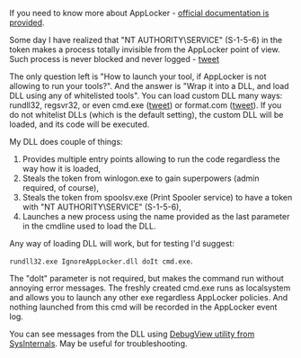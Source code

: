 If you need to know more about AppLocker - [official documentation is provided](https://docs.microsoft.com/en-us/windows/security/threat-protection/windows-defender-application-control/applocker/applocker-overview). <p>
Some day I have realized that "NT AUTHORITY\SERVICE" (S-1-5-6) in the token makes a process totally invisible from the AppLocker point of view. Such process is never blocked and never logged - [tweet](https://twitter.com/0gtweet/status/1470767268766302217) <p> 
The only question left is "How to launch your tool, if AppLocker is not allowing to run your tools?". And the answer is "Wrap it into a DLL, and load DLL using any of whitelisted tools". You can load custom DLL many ways: rundll32, regsvr32, or even cmd.exe ([tweet](https://twitter.com/0gtweet/status/1429731052826906624)) or format.com ([tweet](https://twitter.com/0gtweet/status/1477925112561209344)). If you do not whitelist DLLs (which is the default setting), the custom DLL will be loaded, and its code will be executed.<p>

My DLL does couple of things:
1. Provides multiple entry points allowing to run the code regardless the way how it is loaded,
1. Steals the token from winlogon.exe to gain superpowers (admin required, of course),
1. Steals the token from spoolsv.exe (Print Spooler service) to have a token with "NT AUTHORITY\SERVICE" (S-1-5-6),
1. Launches a new process using the name provided as the last parameter in the cmdline used to load the DLL.
<p>
Any way of loading DLL will work, but for testing I'd suggest:

 ```rundll32.exe IgnoreAppLocker.dll doIt cmd.exe```. 

The "doIt" parameter is not required, but makes the command run without annoying error messages. The freshly created cmd.exe runs as localsystem and allows you to launch any other exe regardless AppLocker policies. And nothing launched from this cmd will be recorded in the AppLocker event log.<p>

You can see messages from the DLL using [DebugView utility from SysInternals](https://docs.microsoft.com/en-us/sysinternals/downloads/debugview). May be useful for troubleshooting.

